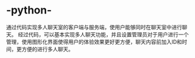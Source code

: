 # -python-
通过代码实现多人聊天室的客户端与服务端，使用户能够同时在聊天室中进行聊天。
经过代码，可以基本实现多人聊天功能，并且设置管理员对于用户进行一个管理，使用图形化界面使得用户的体验效果更好更方便，聊天内容前加入ID和时间，更方便的进行多人聊天。
